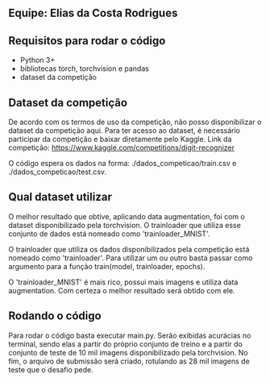 ## Equipe: Elias da Costa Rodrigues

## Requisitos para rodar o código

- Python 3+ 
- bibliotecas torch, torchvision e pandas
- dataset da competição

## Dataset da competição

De acordo com os termos de uso da competição, não posso disponibilizar o dataset da competição aqui. Para ter acesso ao dataset, é necessário participar da competição e baixar diretamente pelo Kaggle. Link da competição: https://www.kaggle.com/competitions/digit-recognizer

O código espera os dados na forma: ./dados_competicao/train.csv e ./dados_competicao/test.csv.

## Qual dataset utilizar

O melhor resultado que obtive, aplicando data augmentation, foi com o dataset disponibilizado pela torchvision. O trainloader que utiliza esse conjunto de dados está nomeado como 'trainloader_MNIST'.

O trainloader que utiliza os dados disponibilizados pela competição está nomeado como 'trainloader'. Para utilizar um ou outro basta passar como argumento para a função train(model, trainloader, epochs).

O 'trainloader_MNIST' é mais rico, possui mais imagens e utiliza data augmentation. Com certeza o melhor resultado será obtido com ele.

## Rodando o código

Para rodar o código basta executar main.py. Serão exibidas acurácias no terminal, sendo elas a partir do próprio conjunto de treino e a partir do conjunto de teste de 10 mil imagens disponibilizado pela torchvision. No fim, o arquivo de submissão será criado, rotulando as 28 mil imagens de teste que o desafio pede.